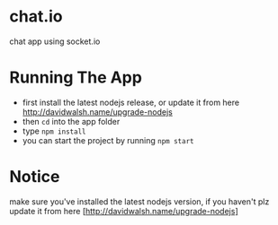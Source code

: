 chat.io
=======

chat app using socket.io

Running The App
===============
* first install the latest nodejs release, or update it from here http://davidwalsh.name/upgrade-nodejs
* then `cd` into the app folder
* type `npm install`
* you can start the project by running `npm start`


Notice
======
make sure you've installed the latest nodejs version, if you haven't plz update it from here [http://davidwalsh.name/upgrade-nodejs]
